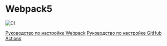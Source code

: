 # Webpack5

![CI](https://github.com/GegamGrigoryan/DOM_HM_2/actions/workflows/web.yml/badge.svg)

[Руководство по настройке Webpack](https://webpack.js.org/guides/)
[Руководство по настройке GitHub Actions](https://docs.github.com/en/actions/quickstart)
